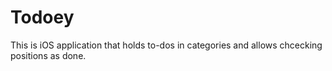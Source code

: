# Todoey
This is iOS application that holds to-dos in categories and allows chcecking positions as done.

